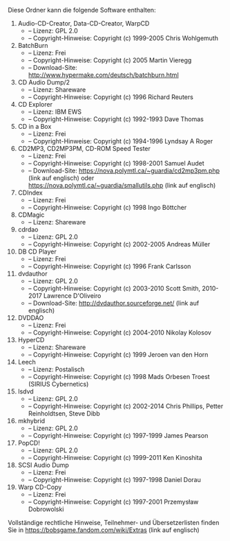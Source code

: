 ﻿Diese Ordner kann die folgende Software enthalten:

1. Audio-CD-Creator, Data-CD-Creator, WarpCD
   - – Lizenz: GPL 2.0
   - – Copyright-Hinweise: Copyright (c) 1999-2005 Chris Wohlgemuth
2. BatchBurn
   - – Lizenz: Frei
   - – Copyright-Hinweise: Copyright (c) 2005 Martin Vieregg
   - – Download-Site: http://www.hypermake.com/deutsch/batchburn.html
3. CD Audio Dump/2
   - – Lizenz: Shareware
   - – Copyright-Hinweise: Copyright (c) 1996 Richard Reuters
4. CD Explorer
   - – Lizenz: IBM EWS
   - – Copyright-Hinweise: Copyright (c) 1992-1993 Dave Thomas
5. CD in a Box
   - – Lizenz: Frei
   - – Copyright-Hinweise: Copyright (c) 1994-1996 Lyndsay A Roger
6. CD2MP3, CD2MP3PM, CD-ROM Speed Tester
   - – Lizenz: Frei
   - – Copyright-Hinweise: Copyright (c) 1998-2001 Samuel Audet
   - – Download-Site: https://nova.polymtl.ca/~guardia/cd2mp3pm.php (link auf englisch) oder https://nova.polymtl.ca/~guardia/smallutils.php (link auf englisch)
7. CDIndex
   - – Lizenz: Frei
   - – Copyright-Hinweise: Copyright (c) 1998 Ingo Böttcher
8. CDMagic
   - – Lizenz: Shareware
9. cdrdao
   - – Lizenz: GPL 2.0
   - – Copyright-Hinweise: Copyright (c) 2002-2005 Andreas Müller
10. DB CD Player
    - – Lizenz: Frei
    - – Copyright-Hinweise: Copyright (c) 1996 Frank Carlsson
11. dvdauthor
    - – Lizenz: GPL 2.0
    - – Copyright-Hinweise: Copyright (c) 2003-2010 Scott Smith, 2010-2017 Lawrence D'Oliveiro
    - – Download-Site: http://dvdauthor.sourceforge.net/ (link auf englisch)
12. DVDDAO
    - – Lizenz: Frei
    - – Copyright-Hinweise: Copyright (c) 2004-2010 Nikolay Kolosov
13. HyperCD
    - – Lizenz: Shareware
    - – Copyright-Hinweise: Copyright (c) 1999 Jeroen van den Horn
14. Leech
    - – Lizenz: Postalisch
    - – Copyright-Hinweise: Copyright (c) 1998 Mads Orbesen Troest (SIRIUS Cybernetics)
15. lsdvd
    - – Lizenz: GPL 2.0
    - – Copyright-Hinweise: Copyright (c) 2002-2014 Chris Phillips, Petter Reinholdtsen, Steve Dibb
16. mkhybrid 
    - – Lizenz: GPL 2.0
    - – Copyright-Hinweise: Copyright (c) 1997-1999 James Pearson
17. PopCD!
    - – Lizenz: GPL 2.0
    - – Copyright-Hinweise: Copyright (c) 1999-2011 Ken Kinoshita
18. SCSI Audio Dump
    - – Lizenz: Frei
    - – Copyright-Hinweise: Copyright (c) 1997-1998 Daniel Dorau
19. Warp CD-Copy
    - – Lizenz: Frei
    - – Copyright-Hinweise: Copyright (c) 1997-2001 Przemysław Dobrowolski

Vollständige rechtliche Hinweise, Teilnehmer- und Übersetzerlisten finden Sie in https://bobsgame.fandom.com/wiki/Extras (link auf englisch)
